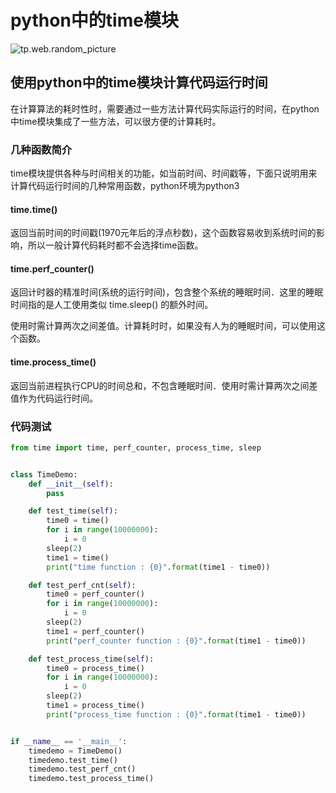 # python中的time模块



![tp.web.random_picture](https://images.unsplash.com/photo-1516202180772-d888b16cf6dd?crop=entropy&cs=tinysrgb&fit=crop&fm=jpg&h=1080&ixid=MnwxfDB8MXxyYW5kb218MHx8bGFuZHNjYXBlLHdhdGVyfHx8fHx8MTY0MjEzOTQ5OQ&ixlib=rb-1.2.1&q=80&utm_campaign=api-credit&utm_medium=referral&utm_source=unsplash_source&w=1920)




<!-- more -->


## 使用python中的time模块计算代码运行时间

在计算算法的耗时性时，需要通过一些方法计算代码实际运行的时间，在python中time模块集成了一些方法，可以很方便的计算耗时。

### 几种函数简介

time模块提供各种与时间相关的功能，如当前时间、时间戳等，下面只说明用来计算代码运行时间的几种常用函数，python环境为python3

#### time.time()

返回当前时间的时间戳(1970元年后的浮点秒数)，这个函数容易收到系统时间的影响，所以一般计算代码耗时都不会选择time函数。

#### time.perf_counter()

返回计时器的精准时间(系统的运行时间)，包含整个系统的睡眠时间．这里的睡眠时间指的是人工使用类似 time.sleep() 的额外时间。

使用时需计算两次之间差值。计算耗时时，如果没有人为的睡眠时间，可以使用这个函数。

#### time.process_time()

返回当前进程执行CPU的时间总和，不包含睡眠时间．使用时需计算两次之间差值作为代码运行时间。

### 代码测试

```python
from time import time, perf_counter, process_time, sleep


class TimeDemo:
    def __init__(self):
        pass

    def test_time(self):
        time0 = time()
        for i in range(10000000):
            i = 0
        sleep(2)
        time1 = time()
        print("time function : {0}".format(time1 - time0))

    def test_perf_cnt(self):
        time0 = perf_counter()
        for i in range(10000000):
            i = 0
        sleep(2)
        time1 = perf_counter()
        print("perf_counter function : {0}".format(time1 - time0))

    def test_process_time(self):
        time0 = process_time()
        for i in range(10000000):
            i = 0
        sleep(2)
        time1 = process_time()
        print("process_time function : {0}".format(time1 - time0))


if __name__ == '__main__':
    timedemo = TimeDemo()
    timedemo.test_time()
    timedemo.test_perf_cnt()
    timedemo.test_process_time()
```




